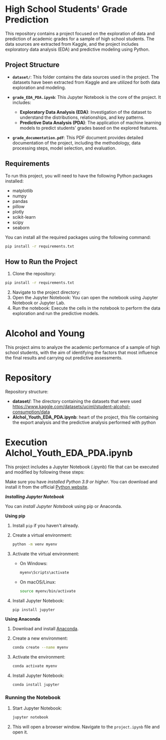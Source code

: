 # High School Students' Grade Prediction

This repository contains a project focused on the exploration of data and prediction of academic grades for a sample of high school students. The data sources are extracted from Kaggle, and the project includes exploratory data analysis (EDA) and predictive modeling using Python.

## Project Structure

- **`dataset/`**: This folder contains the data sources used in the project. The datasets have been extracted from Kaggle and are utilized for both data exploration and modeling.

- **`grade_EDA_PDA.ipynb`**: This Jupyter Notebook is the core of the project. It includes:
  - **Exploratory Data Analysis (EDA)**: Investigation of the dataset to understand the distributions, relationships, and key patterns.
  - **Predictive Data Analysis (PDA)**: The application of machine learning models to predict students' grades based on the explored features.

- **`grade_documentation.pdf`**: This PDF document provides detailed documentation of the project, including the methodology, data processing steps, model selection, and evaluation.

## Requirements

To run this project, you will need to have the following Python packages installed:

- matplotlib
- numpy
- pandas
- pillow
- plotly
- scikit-learn
- scipy
- seaborn

You can install all the required packages using the following command:

```bash
pip install -r requirements.txt
```
## How to Run the Project

1. Clone the repository:
```bash
pip install -r requirements.txt
```
2. Navigate to the project directory:
3. Open the Jupyter Notebook: You can open the notebook using Jupyter Notebook or Jupyter Lab.
4. Run the notebook: Execute the cells in the notebook to perform the data exploration and run the predictive models.


# Alcohol and Young

This project aims to analyze the academic performance of a sample of high school students, with the aim of identifying the factors that most influence the final results and carrying out predictive assessments.


# Repository

Repository structure:

- **dataset/**: The directory containing the datasets that were used https://www.kaggle.com/datasets/uciml/student-alcohol-consumption/data
- **Alchol_Youth_EDA_PDA.ipynb**: heart of the project, this file containing the export analysis and the predictive analysis performed with python

# Execution Alchol_Youth_EDA_PDA.ipynb

This project includes a Jupyter Notebook (.ipynb) file that can be executed and modified by following these steps:

Make sure you have <i>installed Python 3.9 or higher</i>. You can download and install it from the official [Python website](https://www.python.org/downloads/).

<b><i>Installing Jupyter Notebook</i></b>

You can <i>install Jupyter Notebook</i> using pip or Anaconda.

<b>Using pip</b>

1. Install `pip` if you haven't already.
2. Create a virtual environment:

    ```bash
    python -m venv myenv
    ```

3. Activate the virtual environment:

    - On Windows:

      ```bash
      myenv\Scripts\activate
      ```

    - On macOS/Linux:

      ```bash
      source myenv/bin/activate
      ```

4. Install Jupyter Notebook:

    ```bash
    pip install jupyter
    ```

<b>Using Anaconda</b>

1. Download and install [Anaconda](https://www.anaconda.com/products/individual).
2. Create a new environment:

    ```bash
    conda create --name myenv
    ```

3. Activate the environment:

    ```bash
    conda activate myenv
    ```

4. Install Jupyter Notebook:

    ```bash
    conda install jupyter
    ```

### Running the Notebook

1. Start Jupyter Notebook:

    ```bash
    jupyter notebook
    ```

2. This will open a browser window. Navigate to the `project.ipynb` file and open it.
